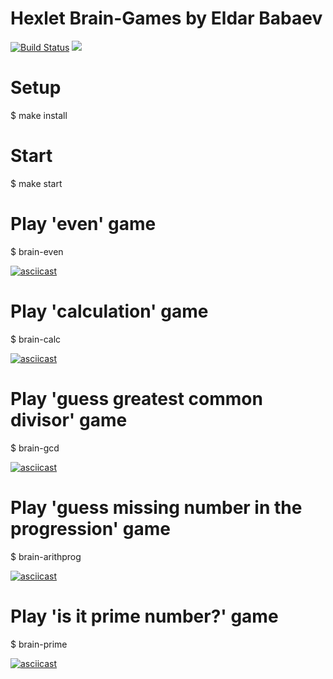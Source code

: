 # Hexlet Brain-Games by Eldar Babaev
[![Build Status](https://travis-ci.org/BabayevEldar/project-lvl1-s486.svg?branch=master)](https://travis-ci.org/BabayevEldar/project-lvl1-s486)
<a href="https://codeclimate.com/github/codeclimate/codeclimate/maintainability"><img src="https://api.codeclimate.com/v1/badges/a99a88d28ad37a79dbf6/maintainability" /></a>

# Setup

$ make install
 
# Start

$ make start

# Play 'even' game

$ brain-even

[![asciicast](https://asciinema.org/a/x2YDNeMnD9GYA4QiTVEh49SPQ.svg)](https://asciinema.org/a/x2YDNeMnD9GYA4QiTVEh49SPQ)

# Play 'calculation' game

$ brain-calc

[![asciicast](https://asciinema.org/a/244940.svg)](https://asciinema.org/a/244940)

# Play 'guess greatest common divisor' game

$ brain-gcd

[![asciicast](https://asciinema.org/a/244941.svg)](https://asciinema.org/a/244941)

# Play 'guess missing number in the progression' game

$ brain-arithprog

[![asciicast](https://asciinema.org/a/244942.svg)](https://asciinema.org/a/244942)

# Play 'is it prime number?' game

$ brain-prime

[![asciicast](https://asciinema.org/a/244943.svg)](https://asciinema.org/a/244943)

